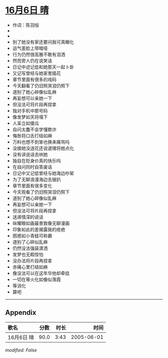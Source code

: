 # [16月6日 晴](https://music.163.com/song?id=66277)

* 作词：陈羽恒
*
*
* 别了她没有家还要问我可真睇化
* 运气差脸上带暗哑
* 行为仍然很高雅不敢有泪洒
* 然而旁人仍在说笑话
* 日记中述记低和她那天一起卜卦
* 又记写曾经与她家里插花
* 章节里面有很多的戏码
* 今天翻看了仍旧照哭泪仍照下
* 道别了她心碎像似乱麻
* 再妄想可以亲她一下
* 但没法可将片段再捏拿
* 独对手机中那号码
* 像发梦如天将塌下
* 人呆立如傻瓜
* 自问太蠢不会学懂欺诈
* 悔咎将口舌打结如麻
* 万料也想不到笨也换来痛骂吗
* 没接她没送花还说道理将她点化
* 没有讲说话去哄她
* 独自在贬身价真的快乐吗
* 在自问同时自答废话
* 日记中又记低曾经与她海边吵架
* 为了无聊浪漫海边去锯扒
* 章节里面有很多变化
* 今天观看了仍旧照哭泪仍照下
* 道别了她心碎像似乱麻
* 再妄想可以亲她一下
* 但没法可将片段再捏拿
* 送递情深的说话
* 纵耀眼如画最景致像无聊漫画
* 印象如此的差揭露我的疮疤
* 困惑如小青蛙可称霸
* 道别了心碎似乱麻
* 仍然没法强装潇洒
* 发梦也无暇惊怕
* 没办法将片段再捏拿
* 赤痛心里打结如麻
* 像没法可以在这年华他却牵挂
* 一切在等火化如像似落霞
* 等消化
* 算吧


---

## Appendix

|歌名|分数|时长|时间|
|:---|:---:|---:|---:|
|16月6日 晴|90.0|3:43|2005-06-01

*modified: False*
